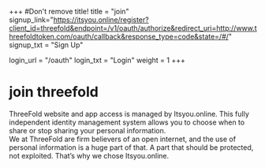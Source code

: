+++
#Don't remove title!
title = "join"
signup_link="https://itsyou.online/register?client_id=threefold&endpoint=/v1/oauth/authorize&redirect_uri=http://www.threefoldtoken.com/oauth/callback&response_type=code&state=/#/"
signup_txt = "Sign Up"

login_url = "/oauth"
login_txt = "Login"
weight = 1
+++
# join threefold

ThreeFold website and app access is managed by Itsyou.online. This fully independent identity management system allows you to choose when to share or stop sharing your personal information.
<br>
We at ThreeFold are firm believers of an open internet, and the use of personal information is a huge part of that. A part that should be protected, not exploited.
That’s why we chose Itsyou.online.